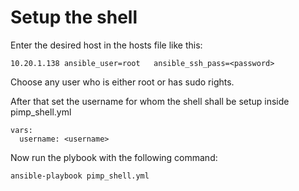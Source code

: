 # Setup the  shell

Enter the desired host in the hosts file like this: 

    10.20.1.138	ansible_user=root	ansible_ssh_pass=<password>

Choose any user who is either root or has sudo rights.

After that set the username for whom the shell shall be setup inside pimp_shell.yml

    vars:
      username: <username>

Now run the plybook with the following command:

    ansible-playbook pimp_shell.yml
